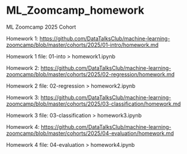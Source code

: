 # ML_Zoomcamp_homework
ML Zoomcamp 2025 Cohort

Homework 1: https://github.com/DataTalksClub/machine-learning-zoomcamp/blob/master/cohorts/2025/01-intro/homework.md

Homework 1 file: 01-into > homework1.ipynb

Homework 2: https://github.com/DataTalksClub/machine-learning-zoomcamp/blob/master/cohorts/2025/02-regression/homework.md

Homework 2 file: 02-regression > homework2.ipynb

Homework 3: https://github.com/DataTalksClub/machine-learning-zoomcamp/blob/master/cohorts/2025/03-classification/homework.md

Homework 3 file: 03-classification > homework3.ipynb

Homework 4: https://github.com/DataTalksClub/machine-learning-zoomcamp/blob/master/cohorts/2025/04-evaluation/homework.md

Homework 4 file: 04-evaluation > homework4.ipynb